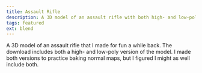 ```yaml
---
title: Assault Rifle
description: A 3D model of an assault rifle with both high- and low-poly versions.
tags: featured
ext: blend
---
```

A 3D model of an assault rifle that I made for fun a while back.
The download includes both a high- and low-poly version of the model.
I made both versions to practice baking normal maps, but I figured I might as well include both.